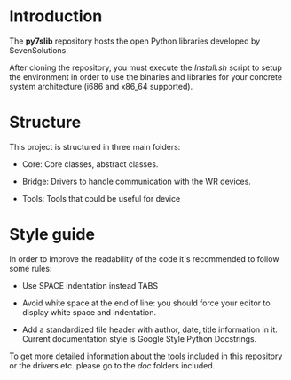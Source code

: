 Introduction
============

The **py7slib** repository hosts the open Python libraries developed by SevenSolutions.

After cloning the repository, you must execute the *Install.sh* script to setup
the environment in order to use the binaries and libraries for your concrete
system architecture (i686 and x86_64 supported).


Structure
=========

This project is structured in three main folders:

* Core: Core classes, abstract classes.

* Bridge: Drivers to handle communication with the WR devices.

* Tools: Tools that could be useful for device

Style guide
===========

In order to improve the readability of the code it's recommended to follow some
rules:

* Use SPACE indentation instead TABS

* Avoid white space at the end of line: you should force your editor to
display white space and indentation.

* Add a standardized file header with author, date, title information in it. Current
documentation style is Google Style Python Docstrings.

To get more detailed information about the tools included in this repository or
the drivers etc. please go to the *doc* folders included.
